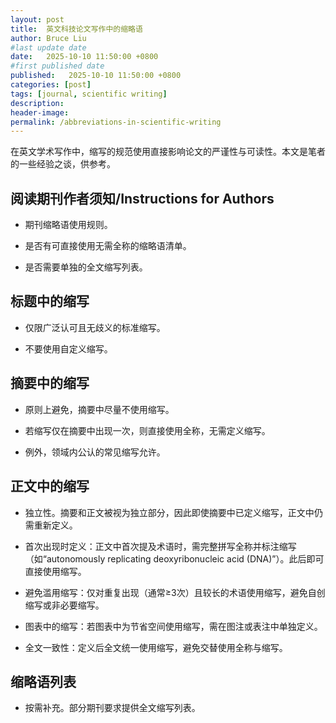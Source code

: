 ```yaml
---
layout: post
title:  英文科技论文写作中的缩略语
author: Bruce Liu
#last update date
date:   2025-10-10 11:50:00 +0800
#first published date
published:   2025-10-10 11:50:00 +0800
categories: [post]
tags: [journal, scientific writing]
description: 
header-image: 
permalink: /abbreviations-in-scientific-writing
---
```


在英文学术写作中，缩写的规范使用直接影响论文的严谨性与可读性。本文是笔者的一些经验之谈，供参考。

<!--the above is the excerpt-->
<!--more-->
<!--the following is the text-->


## 阅读期刊作者须知/Instructions for Authors

- 期刊缩略语使用规则。

- 是否有可直接使用无需全称的缩略语清单。

- 是否需要单独的全文缩写列表。

## 标题中的缩写

- 仅限广泛认可且无歧义的标准缩写。

- 不要使用自定义缩写。

## 摘要中的缩写

- 原则上避免，摘要中尽量不使用缩写。

- 若缩写仅在摘要中出现一次，则直接使用全称，无需定义缩写。

- 例外，领域内公认的常见缩写允许。

## 正文中的缩写

- 独立性。摘要和正文被视为独立部分，因此即使摘要中已定义缩写，正文中仍需重新定义。

- 首次出现时定义：正文中首次提及术语时，需完整拼写全称并标注缩写（如“autonomously replicating deoxyribonucleic acid (DNA)”）。此后即可直接使用缩写。

- 避免滥用缩写：仅对重复出现（通常≥3次）且较长的术语使用缩写，避免自创缩写或非必要缩写。

- 图表中的缩写：若图表中为节省空间使用缩写，需在图注或表注中单独定义。

- 全文一致性：定义后全文统一使用缩写，避免交替使用全称与缩写。

## 缩略语列表

- 按需补充。部分期刊要求提供全文缩写列表。


<!--links-->

